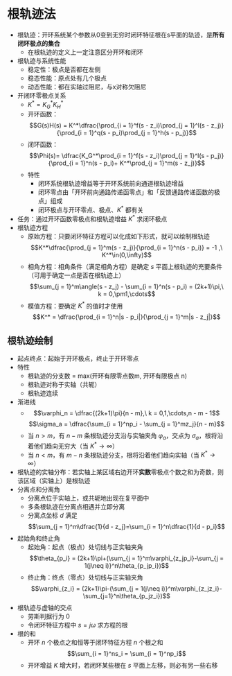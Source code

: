 
# 根轨迹法

- 根轨迹：开环系统某个参数从0变到无穷时闭环特征根在s平面的轨迹，是**所有闭环极点的集合**
	- 在根轨迹的定义上一定注意区分开环和闭环
- 根轨迹与系统性能
	- 稳定性：极点是否都在左侧
	- 稳态性能：原点处有几个极点
	- 动态性能：都在实轴过阻尼，与x对称欠阻尼
- 开闭环零极点关系
	- $K^* =K_G^*K_H^*$
	- 开环函数：$$G(s)H(s) = K^*\dfrac{\prod_{i = 1}^f(s - z_i)\prod_{j = 1}^l(s - z_j)}{\prod_{i = 1}^q(s - p_i)\prod_{j = 1}^h(s - p_j)}$$
	- 闭环函数：$$\Phi(s)= \dfrac{K_G^*\prod_{i = 1}^f(s - z_i)\prod_{j = 1}^l(s - p_j)}{\prod_{i = 1}^n(s - p_i)+ K^*\prod_{j = 1}^m(s - z_j)}$$
	- 特性
		- 闭环系统根轨迹增益等于开环系统前向通道根轨迹增益
		- 闭环零点由「开环前向通路传递函零点」和「反馈通路传递函数的极点」组成
		- 闭环极点与开环零点、极点、$K^*$ 都有关
- 任务：通过开环函数零极点和根轨迹增益 $K^*$ 求闭环极点
- 根轨迹方程
	- 原始方程：只要闭环特征方程可以化成如下形式，就可以绘制根轨迹 $$K^*\dfrac{\prod_{j = 1}^m(s - z_j)}{\prod_{i = 1}^n(s - p_i)} = -1 ,\ K^*\in(0,\infty)$$
	- 相角方程：相角条件（满足相角方程）是确定 $s$ 平面上根轨迹的充要条件（可用于确定一点是否在根轨迹上）  $$\sum_{j = 1}^m\angle(s - z_j) - \sum_{i = 1}^n(s - p_i) = (2k+1)\pi,\ k = 0,\pm1,\cdots$$
	- 模值方程：要确定 $K^*$ 的值时才使用 $$K^* = \dfrac{\prod_{i = 1}^n|s - p_i|}{\prod_{j = 1}^m|s - z_j|}$$

## 根轨迹绘制

- 起点终点：起始于开环极点，终止于开环零点
- 特性
	- 根轨迹的分支数 = max(开环有限零点数m, 开环有限极点 n)
	- 根轨迹对称于实轴（共轭）
	- 根轨迹连续
- 渐进线
	- $$\varphi_n = \dfrac{(2k+1)\pi}{n - m},\ k = 0,1,\cdots,n - m - 1$$ $$\sigma_a = \dfrac{\sum_{i = 1}^np_i - \sum_{j = 1}^mz_j}{n - m}$$
	- 当 $n>m$，有 $n-m$ 条根轨迹分支沿与实轴夹角 $\varphi_a$，交点为 $\sigma_a$，根将沿着他们趋向无穷大（当 $K^*\rightarrow \infty$）
	- 当 $n < m$，有 $m - n$ 条根轨迹分支，根将沿着他们趋向实轴（当 $K^*\rightarrow \infty$）
- 根轨迹的实轴分布：若实轴上某区域右边开环**实数**零极点个数之和为奇数，则该区域（实轴上）是根轨迹
- 分离点和分离角
	- 分离点位于实轴上，或共轭地出现在复平面中
	- 多条根轨迹在分离点相遇并立即分离
	- 分离点坐标 $d$ 满足 $$\sum_{j = 1}^m\dfrac{1}{d - z_j}=\sum_{i = 1}^n\dfrac{1}{d - p_i}$$
- 起始角和终止角
	- 起始角：起点（极点）处切线与正实轴夹角$$\theta_{p_i} = (2k+1)\pi+(\sum_{j = 1}^m\varphi_{z_jp_i}-\sum_{j = 1(j\neq i)}^n\theta_{p_jp_i})$$
	- 终止角：终点（零点）处切线与正实轴夹角 $$\varphi_{z_i} = (2k+1)\pi-(\sum_{j = 1(j\neq i)}^m\varphi_{z_jz_i}-\sum_{j=1}^n\theta_{p_jz_i})$$
- 根轨迹与虚轴的交点
	- 劳斯判据行为 $0$
	- 令闭环特征方程中 $s=j\omega$ 求方程的根
- 根的和
	-  开环 $n$ 个极点之和恒等于闭环特征方程 $n$ 个根之和 $$\sum_{i = 1}^ns_i = \sum_{i = 1}^np_i$$
	- 开环增益 $K$ 增大时，若闭环某些根在 $s$ 平面上左移，则必有另一些右移
